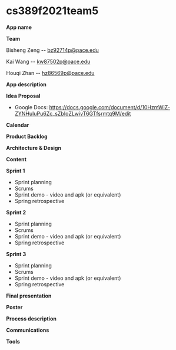# cs389f2021team5

**App name**

**Team** 

Bisheng Zeng -- bz92714p@pace.edu

Kai Wang  -- kw87502p@pace.edu 

Houqi Zhan -- hz86569p@pace.edu

**App description**

**Idea Proposal**
* Google Docs: https://docs.google.com/document/d/10HzmWiZ-ZYNHuIuPu6Zc_sZbIoZLwivT6GTfsrmtq9M/edit

**Calendar**

**Product Backlog**

**Architecture & Design**

**Content**

**Sprint 1**

* Sprint planning
* Scrums
* Sprint demo - video and apk (or equivalent)
* Spring retrospective

**Sprint 2**

* Sprint planning
* Scrums
* Sprint demo - video and apk (or equivalent)
* Spring retrospective

**Sprint 3** 

* Sprint planning
* Scrums
* Sprint demo - video and apk (or equivalent)
* Spring retrospective

**Final presentation**

**Poster**

**Process description**

**Communications**

**Tools**

